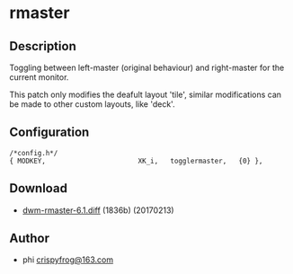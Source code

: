 # rmaster

## Description

Toggling between left-master (original behaviour) and right-master for the
current monitor.

This patch only modifies the deafult layout 'tile', similar modifications can be
made to other custom layouts, like 'deck'.

## Configuration

	/*config.h*/
	{ MODKEY,                       XK_i,   togglermaster,   {0} },

## Download

* [dwm-rmaster-6.1.diff](dwm-rmaster-6.1.diff) (1836b) (20170213)

## Author
* phi <crispyfrog@163.com>
